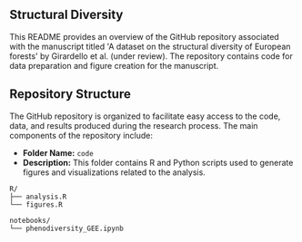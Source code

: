 ## Structural Diversity

This README provides an overview of the GitHub repository associated with the manuscript titled 'A dataset on the structural diversity of European forests' by Girardello et al. (under review). The repository contains code for data preparation and figure creation for the manuscript.

## Repository Structure

The GitHub repository is organized to facilitate easy access to the code, data, and results produced during the research process. The main components of the repository include:

- **Folder Name:** `code`
- **Description:** This folder contains R and Python scripts used to generate figures and visualizations related to the analysis.

```
R/
├── analysis.R
└── figures.R

notebooks/
└── phenodiversity_GEE.ipynb

```
